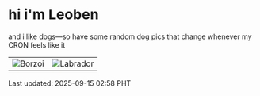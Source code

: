 # hi i'm Leoben

and i like dogs—so have some random dog pics that change whenever my CRON feels like it

|  |  |
|--------|----------|
| ![Borzoi](https://random-dog-vercel.vercel.app/api/random-borzoi?v=1757876290) | ![Labrador](https://random-dog-vercel.vercel.app/api/random-labrador?v=1757876290) |

Last updated: 2025-09-15 02:58 PHT
